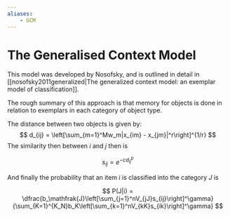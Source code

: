 ```yaml
---
aliases:
    - GCM
---
```


# The Generalised Context Model

This model was developed by Nosofsky, and is outlined in detail in [[nosofsky2011generalized|The generalized context model: an exemplar model of classification]].

The rough summary of this approach is that memory for objects is done in relation to exemplars in each category of object type.

The distance between two objects is given by:
$$
d_{ij} = \left[\sum_{m=1}^Mw_m|x_{im} - x_{jm}|^r\right]^{1/r}
$$
The similarity then between  $i$ and $j$ then is

$$
s_{ij} = e^{-cd_{ij}^p}
$$

And finally the probability that an item $i$ is classified into the category $J$ is

$$
P(J|i) = \dfrac{b_\mathfrak{J}\left[\sum_{j=1}^nV_{jJ}s_{ij}\right]^\gamma}
{\sum_{K=1}^{K_N}b_K\left[\sum_{k=1}^nV_{kK}s_{ik}\right]^\gamma}
$$

